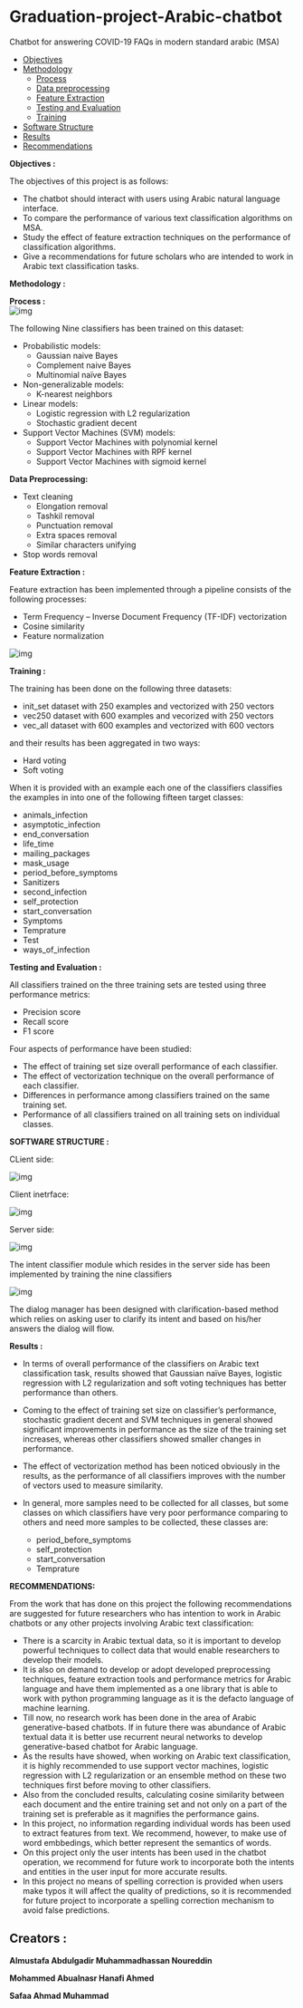 # Graduation-project-Arabic-chatbot
Chatbot for answering COVID-19 FAQs in modern standard arabic (MSA)
- [Objectives](#OBJECTIVES)
- [Methodology](#methodology)
   *  [Process](#Process)
   *  [Data preprocessing](#db)
   *  [Feature Extraction](#fe)
   *  [Testing and Evaluation](#testing)
   *  [Training](#training)
- [Software Structure](#ss)
- [Results](#results)
- [Recommendations](#recommendations)
  

<b name="OBJECTIVES">Objectives :</b><br/>

The objectives of this project is as follows:

- The chatbot should interact with users using Arabic natural language interface.
- To compare the performance of various text classification algorithms on MSA.
- Study the effect of feature extraction techniques on the performance of classification algorithms.
- Give a recommendations for future scholars who are intended to work in Arabic text classification tasks.
  

<b name="methodology">Methodology :</b><br/>

<b name="Procss">Process :</b><br/>
![img](img/process.png)




The following Nine classifiers has been trained on this dataset:

- Probabilistic models:
    * Gaussian naive Bayes
    * Complement naive Bayes
    * Multinomial naïve Bayes
- Non-generalizable models:
    * K-nearest neighbors
- Linear models:
    * Logistic regression with L2 regularization
    * Stochastic gradient decent
- Support Vector Machines (SVM) models:
    * Support Vector Machines with polynomial kernel
    * Support Vector Machines with RPF kernel
    * Support Vector Machines with sigmoid kernel

<b name="db">Data Preprocessing:</b><br/>

- Text cleaning
    * Elongation removal
    * Tashkil removal
    * Punctuation removal
    * Extra spaces removal
    * Similar characters unifying
- Stop words removal
  
<b name="fe">Feature Extraction :</b><br/>

Feature extraction has been implemented through a pipeline consists of the following processes:
- Term Frequency – Inverse Document Frequency (TF-IDF) vectorization
- Cosine similarity
- Feature normalization

![img](img/fe.png)

<b name="training">Training :</b><br/>

The training has been done on the following three datasets:
- init_set dataset with 250 examples and vectorized with 250 vectors
-  vec250 dataset with 600 examples and vecorized with 250 vectors
- vec_all dataset with 600 examples and vectorized with 600 vectors


and their results has been aggregated in two ways:

- Hard voting
- Soft voting


When it is provided with an example each one of the classifiers classifies the examples in into one of the following fifteen target classes:

- animals_infection
- asymptotic_infection
- end_conversation
- life_time
- mailing_packages
- mask_usage
- period_before_symptoms
- Sanitizers
- second_infection
- self_protection
- start_conversation
- Symptoms
- Temprature
- Test
- ways_of_infection


<b name="testing">Testing and Evaluation :</b><br/>

All classifiers trained on the three training sets are tested using three performance metrics:
- Precision score
- Recall score
- F1 score

Four aspects of performance have been studied:
- The effect of training set size overall performance of each classifier.
- The effect of vectorization technique on the overall performance of each classifier.
- Differences in performance among classifiers trained on the same training set.
- Performance of all classifiers trained on all training sets on individual classes.

<b name="ss">SOFTWARE STRUCTURE :</b><br/>

CLient side: 

![img](img/client.png)

Client inetrface: 

![img](img/interface.png)

Server side:

![img](img/server.png)

The intent classifier module which resides in the server side has been implemented by training the nine classifiers

![img](img/intent_classifier.png)

The dialog manager has been designed with clarification-based method which relies on asking user to clarify its intent and based on his/her answers the dialog will flow.

<b name="results">Results :</b><br/>

- In terms of overall performance of the classifiers on Arabic text classification task, results showed that Gaussian naïve Bayes, logistic regression with L2 regularization and soft voting techniques has better performance than others.

- Coming to the effect of training set size on classifier’s performance, stochastic gradient decent and SVM techniques in general showed significant improvements in performance as the size of the training set increases, whereas other classifiers showed smaller changes in performance.

- The effect of vectorization method has been noticed obviously in the results, as the performance of all classifiers improves with the number of vectors used to measure similarity.

- In general, more samples need to be collected for all classes, but some classes on which classifiers have very poor performance comparing to others and need more samples to be collected, these classes are:
  * period_before_symptoms
  * self_protection
  * start_conversation
  * Temprature


<b name="recommendations">RECOMMENDATIONS:</b><br/>

From the work that has done on this project the following recommendations are suggested for future researchers who has intention to work in Arabic chatbots or any other projects involving Arabic text classification:

- There is a scarcity in Arabic textual data, so it is important to develop powerful techniques to collect data that would enable researchers to develop their models.
-  It is also on demand to develop or adopt developed preprocessing techniques, feature extraction tools and performance metrics for Arabic language and have them implemented as a one library that is able to work with python programming language as it is the defacto language of machine learning.
- Till now, no research work has been done in the area of Arabic generative-based chatbots. If in future there was abundance of Arabic textual data it is better use recurrent neural networks to develop generative-based chatbot for Arabic language.
- As the results have showed, when working on Arabic text classification, it is highly recommended to use support vector machines, logistic regression with L2 regularization or an ensemble method on these two techniques first before moving to other classifiers.
- Also from the concluded results, calculating cosine similarity between each document and the entire training set and not only on a part of the training set is preferable as it magnifies the performance gains.
- In this project, no information regarding individual words has been used to extract features from text. We recommend, however, to make use of word embbedings, which better represent the semantics of words.
- On this project only the user intents has been used in the chatbot operation, we recommend for future work to incorporate both the intents and entities in the user input for more accurate results.
- In this project no means of spelling correction is provided when users make typos it will affect the quality of predictions, so it is recommended for future project to incorporate a spelling correction mechanism to avoid false predictions.


## Creators :


**Almustafa Abdulgadir Muhammadhassan Noureddin**

**Mohammed Abualnasr Hanafi Ahmed**

**Safaa Ahmad Muhammad**